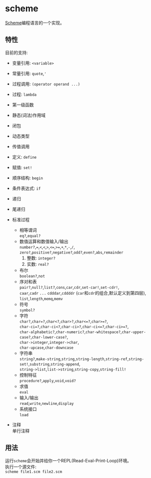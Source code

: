 ﻿# scheme

[Scheme](https://en.wikipedia.org/wiki/Scheme_(programming_language))编程语言的一个实现。  


## 特性
目前的支持:
* 变量引用: `<variable>`
* 常量引用: `quote`,`'`  
* 过程调用: `(operator operand ...)`
* 过程: `lambda`  
* 第一级函数  
* 静态(词法)作用域
* 闭包
* 动态类型
* 传值调用
* 定义: `define`
* 赋值: `set!`
* 顺序结构: `begin`
* 条件表达式: `if`
* 递归
* 尾递归

* 标准过程
    + 相等谓词  
        `eq?`,`equal?`
    + 数值运算和数值输入/输出  
        `number?`,`=`,`<`,`<`,`>`,`<=`,`>=`,`+`,`*`,`-`,`/`,  
        `zero?`,`positive?`,`negative?`,`odd?`,`even?`,`abs`,`remainder`  
       1. 整数: `integer?`
       2. 实数: `real?`
    + 布尔  
        `boolean?`,`not`
    + 序对和表  
        `pair?`,`null?`,`list?`,`cons`,`car`,`cdr`,`set-car!`,`set-cdr!`,  
        `caar`,`cadr` `...` `cdddar`,`cddddr` (`car`和`cdr`的组合,默认定义到第四层),  
        `list`,`length`,`memq`,`memv`
    + 符号  
        `symbol?`
    + 字符  
        `char?`,`char=?`,`char<?`,`char>?`,`char<=?`,`char>=?`,  
        `char-ci=?`,`char-ci<?`,`char-ci>?`,`char-ci<=?`,`char-ci>=?`,  
        `char-alphabetic?`,`char-numeric?`,`char-whitespace?`,`char-upper-case?`,`char-lower-case?`,  
        `char->integer`,`integer->char`,  
        `char-upcase`,`char-downcase`
    + 字符串  
        `string?`,`make-string`,`string`,`string-length`,`string-ref`,`string-set!`,`substring`,`string-append`,  
        `string->list`,`list->string`,`string-copy`,`string-fill!`
    + 控制特征  
        `procedure?`,`apply`,`void`,`void?`
    + 求值  
        `eval`
    + 输入/输出  
        `read`,`write`,`newline`,`display`
    + 系统接口  
        `load`
* 注释  
  单行注释


## 用法
运行`scheme`会开始并给你一个REPL(Read-Eval-Print-Loop)环境。  
执行一个源文件:  
`scheme file1.scm file2.scm`